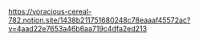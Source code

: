 https://voracious-cereal-782.notion.site/1438b211751680248c78eaaaf45572ac?v=4aad22e7653a46b6aa719c4dfa2ed213
